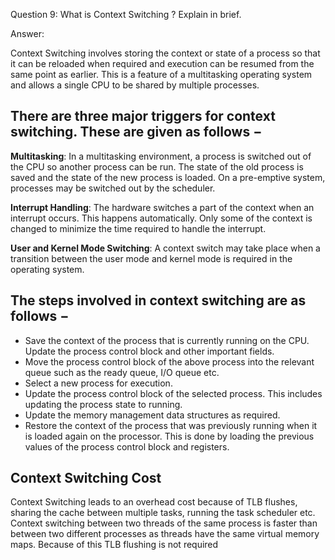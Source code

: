 Question 9: What is Context Switching ? Explain in brief.

Answer:

Context Switching involves storing the context or state of a process so that it can be reloaded when required and execution can be resumed from the same point as earlier. This is a feature of a multitasking operating system and allows a single CPU to be shared by multiple processes.

## There are three major triggers for context switching. These are given as follows −

**Multitasking**: In a multitasking environment, a process is switched out of the CPU so another process can be run. The state of the old process is saved and the state of the new process is loaded. On a pre-emptive system, processes may be switched out by the scheduler.

**Interrupt Handling**: The hardware switches a part of the context when an interrupt occurs. This happens automatically. Only some of the context is changed to minimize the time required to handle the interrupt.

**User and Kernel Mode Switching**: A context switch may take place when a transition between the user mode and kernel mode is required in the operating system.

## The steps involved in context switching are as follows −

 - Save the context of the process that is currently running on the CPU. Update the process control block and other important fields.
 - Move the process control block of the above process into the relevant queue such as the ready queue, I/O queue etc.
 - Select a new process for execution.
 - Update the process control block of the selected process. This includes updating the process state to running.
 - Update the memory management data structures as required.
 - Restore the context of the process that was previously running when it is loaded again on the processor. This is done by loading the previous values of the process control block and registers.

## Context Switching Cost

Context Switching leads to an overhead cost because of TLB flushes, sharing the cache between multiple tasks, running the task scheduler etc. Context switching between two threads of the same process is faster than between two different processes as threads have the same virtual memory maps. Because of this TLB flushing is not required